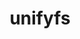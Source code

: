 ---
title: "unifyfs"
layout: cache
categories: [package, develop-2024-03-10]
meta: {"versions": ["2.0"], "compilers": ["gcc@=11.1.0", "gcc@=11.4.0", "gcc@=9.4.0", "oneapi@=2024.0.0"], "oss": ["ubuntu20.04", "ubuntu22.04"], "platforms": ["linux"], "targets": ["neoverse_v1", "neoverse_v2", "ppc64le", "x86_64_v3"], "stacks": ["data-vis-sdk", "e4s", "e4s-neoverse-v2", "e4s-neoverse_v1", "e4s-oneapi", "e4s-power", "root"], "num_specs": 8, "num_specs_by_stack": {"root": 8, "e4s-power": 1, "data-vis-sdk": 2, "e4s-neoverse_v1": 1, "e4s-neoverse-v2": 1, "e4s": 2, "e4s-oneapi": 1}}
spec_details: [{"hash": "6lxtctq2ltilrvdamg6brtbnemqiqbia", "compiler": "gcc@=9.4.0", "versions": ["2.0"], "os": "ubuntu20.04", "platform": "linux", "target": "ppc64le", "variants": ["+auto-mount", "~boostsys", "build_system=autotools", "+fortran", "~pmi", "~pmix", "~preload", "+spath"], "stacks": ["root", "e4s-power"], "size": "-", "tarball": "https://binaries.spack.io/develop-2024-03-10/build_cache/linux-ubuntu20.04-ppc64le/gcc-9.4.0/unifyfs-2.0/linux-ubuntu20.04-ppc64le-gcc-9.4.0-unifyfs-2.0-6lxtctq2ltilrvdamg6brtbnemqiqbia.spack"}, {"hash": "p4ctjgzn7usr6cdr52dkobg3ick7tora", "compiler": "gcc@=11.1.0", "versions": ["2.0"], "os": "ubuntu20.04", "platform": "linux", "target": "x86_64_v3", "variants": ["+auto-mount", "~boostsys", "build_system=autotools", "+fortran", "~pmi", "~pmix", "~preload", "+spath"], "stacks": ["data-vis-sdk", "root"], "size": "-", "tarball": "https://binaries.spack.io/develop-2024-03-10/build_cache/linux-ubuntu20.04-x86_64_v3/gcc-11.1.0/unifyfs-2.0/linux-ubuntu20.04-x86_64_v3-gcc-11.1.0-unifyfs-2.0-p4ctjgzn7usr6cdr52dkobg3ick7tora.spack"}, {"hash": "k4sdkeql4yz37qhx7er25vqbdb3ice3r", "compiler": "gcc@=11.1.0", "versions": ["2.0"], "os": "ubuntu20.04", "platform": "linux", "target": "x86_64_v3", "variants": ["+auto-mount", "~boostsys", "build_system=autotools", "+fortran", "~pmi", "~pmix", "~preload", "+spath"], "stacks": ["data-vis-sdk", "root"], "size": "-", "tarball": "https://binaries.spack.io/develop-2024-03-10/build_cache/linux-ubuntu20.04-x86_64_v3/gcc-11.1.0/unifyfs-2.0/linux-ubuntu20.04-x86_64_v3-gcc-11.1.0-unifyfs-2.0-k4sdkeql4yz37qhx7er25vqbdb3ice3r.spack"}, {"hash": "5nbmgost2dytz5fqjzddmgb4dbxcggqo", "compiler": "gcc@=11.4.0", "versions": ["2.0"], "os": "ubuntu22.04", "platform": "linux", "target": "neoverse_v1", "variants": ["+auto-mount", "~boostsys", "build_system=autotools", "+fortran", "~pmi", "~pmix", "~preload", "+spath"], "stacks": ["root", "e4s-neoverse_v1"], "size": "-", "tarball": "https://binaries.spack.io/develop-2024-03-10/build_cache/linux-ubuntu22.04-neoverse_v1/gcc-11.4.0/unifyfs-2.0/linux-ubuntu22.04-neoverse_v1-gcc-11.4.0-unifyfs-2.0-5nbmgost2dytz5fqjzddmgb4dbxcggqo.spack"}, {"hash": "acqf3kolv6uekf7b7jpnjx7slwstyztx", "compiler": "gcc@=11.4.0", "versions": ["2.0"], "os": "ubuntu22.04", "platform": "linux", "target": "neoverse_v2", "variants": ["+auto-mount", "~boostsys", "build_system=autotools", "+fortran", "~pmi", "~pmix", "~preload", "+spath"], "stacks": ["root", "e4s-neoverse-v2"], "size": "-", "tarball": "https://binaries.spack.io/develop-2024-03-10/build_cache/linux-ubuntu22.04-neoverse_v2/gcc-11.4.0/unifyfs-2.0/linux-ubuntu22.04-neoverse_v2-gcc-11.4.0-unifyfs-2.0-acqf3kolv6uekf7b7jpnjx7slwstyztx.spack"}, {"hash": "cygz6uth7fpnsmpe4sy5pdedtubcnqzg", "compiler": "gcc@=11.4.0", "versions": ["2.0"], "os": "ubuntu22.04", "platform": "linux", "target": "x86_64_v3", "variants": ["+auto-mount", "~boostsys", "build_system=autotools", "+fortran", "~pmi", "~pmix", "~preload", "+spath"], "stacks": ["e4s", "root"], "size": "-", "tarball": "https://binaries.spack.io/develop-2024-03-10/build_cache/linux-ubuntu22.04-x86_64_v3/gcc-11.4.0/unifyfs-2.0/linux-ubuntu22.04-x86_64_v3-gcc-11.4.0-unifyfs-2.0-cygz6uth7fpnsmpe4sy5pdedtubcnqzg.spack"}, {"hash": "pofoizerresupg5jq3kihxuviii3g3se", "compiler": "gcc@=11.4.0", "versions": ["2.0"], "os": "ubuntu22.04", "platform": "linux", "target": "x86_64_v3", "variants": ["+auto-mount", "~boostsys", "build_system=autotools", "+fortran", "~pmi", "~pmix", "~preload", "+spath"], "stacks": ["e4s", "root"], "size": "-", "tarball": "https://binaries.spack.io/develop-2024-03-10/build_cache/linux-ubuntu22.04-x86_64_v3/gcc-11.4.0/unifyfs-2.0/linux-ubuntu22.04-x86_64_v3-gcc-11.4.0-unifyfs-2.0-pofoizerresupg5jq3kihxuviii3g3se.spack"}, {"hash": "twqvdwa4fuz2s27m2abuzodjbh5ekhbd", "compiler": "oneapi@=2024.0.0", "versions": ["2.0"], "os": "ubuntu22.04", "platform": "linux", "target": "x86_64_v3", "variants": ["+auto-mount", "~boostsys", "build_system=autotools", "+fortran", "~pmi", "~pmix", "~preload", "+spath"], "stacks": ["e4s-oneapi", "root"], "size": "-", "tarball": "https://binaries.spack.io/develop-2024-03-10/build_cache/linux-ubuntu22.04-x86_64_v3/oneapi-2024.0.0/unifyfs-2.0/linux-ubuntu22.04-x86_64_v3-oneapi-2024.0.0-unifyfs-2.0-twqvdwa4fuz2s27m2abuzodjbh5ekhbd.spack"}]
---